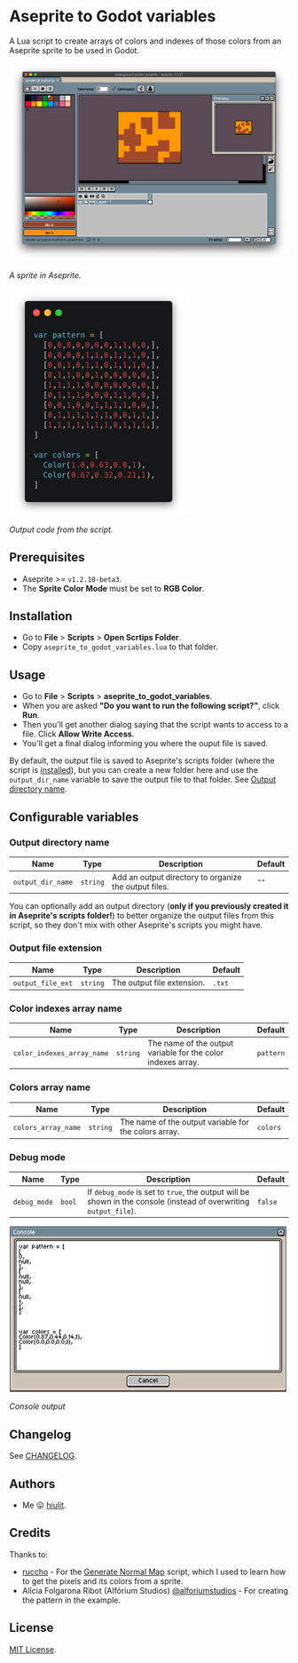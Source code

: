 # Aseprite to Godot variables

A Lua script to create arrays of colors and indexes of those colors from an Aseprite sprite to be used in Godot.

![Aseprite](/examples/aseprite.png)

*A sprite in Aseprite.*

![Code](/examples/code.png)

*Output code from the script.*

## Prerequisites

* Aseprite >= `v1.2.10-beta3`.
* The **Sprite Color Mode** must be set to **RGB Color**.

## Installation

* Go to **File** > **Scripts** > **Open Scrtips Folder**.
* Copy `aseprite_to_godot_variables.lua` to that folder.


## Usage

* Go to **File** > **Scripts** > **aseprite_to_godot_variables**. 
* When you are asked **"Do you want to run the following script?"**, click **Run**.
* Then you'll get another dialog saying that the script wants to access to a file. Click **Allow Write Access**.
* You'll get a final dialog informing you where the ouput file is saved.

By default, the output file is saved to Aseprite's scripts folder (where the script is [installed](#installation)), but you can create a new folder here and use the `output_dir_name` variable to save the output file to that folder. See [Output directory name](#output-directory-name).

## Configurable variables

### Output directory name

| Name | Type | Description | Default |
| ---- | ---- | ----------- | ------- |
| `output_dir_name` | `string` | Add an output directory to organize the output files. | `""` |

You can optionally add an output directory (**only if you previously created it in Aseprite's scripts folder!**) to better organize the output files from this script, so they don't mix with other Aseprite's scripts you might have.

### Output file extension

| Name | Type | Description | Default |
| ---- | ---- | ----------- | ------- |
| `output_file_ext` | `string` | The output file extension. | `.txt` |

### Color indexes array name

| Name | Type | Description | Default |
| ---- | ---- | ----------- | ------- |
| `color_indexes_array_name` | `string` | The name of the output variable for the color indexes array. | `pattern` |

### Colors array name

| Name | Type | Description | Default |
| ---- | ---- | ----------- | ------- |
| `colors_array_name` | `string` | The name of the output variable for the colors array. | `colors` |

### Debug mode

| Name | Type | Description | Default |
| ---- | ---- | ----------- | ------- |
| `debug_mode` | `bool` | If `debug_mode` is set to `true`, the output will be shown in the console (instead of overwriting `output_file`). | `false` |

![Console output](/examples/console-output.png)

*Console output*

## Changelog

See [CHANGELOG](/CHANGELOG.md).

## Authors

* Me 😛 [hiulit](https://github.com/hiulit).

## Credits

Thanks to:

* [ruccho](https://github.com/ruccho) - For the [Generate Normal Map](https://gist.github.com/ruccho/efa1139ddd6da6d4d22def161209d2e7) script, which I used to learn how to get the pixels and its colors from a sprite.
* Alícia Folgarona Ribot (Alfórium Studios) [@alforiumstudios](https://twitter.com/alforiumstudios) - For creating the pattern in the example.

## License

[MIT License](/LICENSE).
